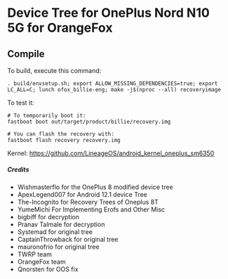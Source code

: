 # Device Tree for OnePlus Nord N10 5G for OrangeFox

## Compile
To build, execute this command:
```
. build/envsetup.sh; export ALLOW_MISSING_DEPENDENCIES=true; export LC_ALL=C; lunch ofox_billie-eng; make -j$(nproc --all) recoveryimage
```

To test it:
```
# To temporarily boot it:
fastboot boot out/target/product/billie/recovery.img 

# You can flash the recovery with:
fastboot flash recovery recovery.img
```

Kernel: https://github.com/LineageOS/android_kernel_oneplus_sm6350

##### Credits
- Wishmasterflo for the OnePlus 8 modified device tree
- ApexLegend007 for Android 12.1 device Tree
- The-Incognito for Recovery Trees of Oneplus 8T
- YumeMichi For Implementing Erofs and Other Misc
- bigbiff for decryption
- Pranav Talmale for decryption
- Systemad for original tree
- CaptainThrowback for original tree
- mauronofrio for original tree
- TWRP team
- OrangeFox team
- Qnorsten for OOS fix
